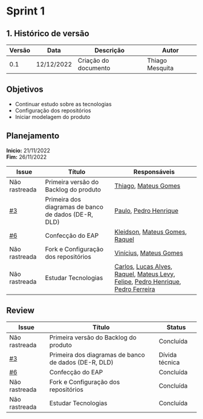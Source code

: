 # Sprint 1

## 1. Histórico de versão
| Versão | Data       | Descrição                                                                   | Autor           |
| ------ | ---------- | --------------------------------------------------------------------------- | --------------- |
| 0.1    | 12/12/2022 | Criação do documento                                  | Thiago Mesquita |

## Objetivos

- Continuar estudo sobre as tecnologias
- Configuração dos repositórios
- Iniciar modelagem do produto

## Planejamento

**Inicio:** 21/11/2022</br>
**Fim:** 26/11/2022

| Issue | Título | Responsáveis |
| ---- | ---- | ---- |
| Não rastreada | Primeira versão do Backlog do produto | [Thiago](https://github.com/thiagompc), [Mateus Gomes](https://github.com/matgomes21) | [Vinícius](https://github.com/viniciussaturnino) |
| [#3](https://github.com/fga-eps-mds/2022-2-Schedula-Doc/issues/3) | Primeira dos diagramas de banco de dados (DE-R, DLD) | [Paulo](https://github.com/twistershark), [Pedro Henrique](https://github.com/Muniz2811)|
| [#6](https://github.com/fga-eps-mds/2022-2-Schedula-Doc/issues/6) | Confecção do EAP | [Kleidson](https://github.com/kleidson-alves), [Mateus Gomes](https://github.com/matgomes21), [Raquel](https://github.com/raquel-andrade) |
| Não rastreada | Fork e Configuração dos repositórios | [Vinícius](https://github.com/viniciussaturnino), [Mateus Gomes](https://github.com/matgomes21)|
  Não rastreada | Estudar Tecnologias | [Carlos](https://github.com/Carlos-E-Souza), [Lucas Alves](https://github.com/Lucas-AV), [Raquel](https://github.com/raquel-andrade), [Mateus Levy](https://github.com/mateus9levy), [Felipe](https://github.com/MastromauroUnB), [Pedro Henrique](https://github.com/Muniz2811), [Pedro Ferreira](https://github.com/PedroFMuniz)|

## Review

| Issue | Título | Status |
| ---- | ---- | ---- |
| Não rastreada | Primeira versão do Backlog do produto | Concluída |
| [#3](https://github.com/fga-eps-mds/2022-2-Schedula-Doc/issues/3) | Primeira dos diagramas de banco de dados (DE-R, DLD) | Dívida técnica|
| [#6](https://github.com/fga-eps-mds/2022-2-Schedula-Doc/issues/6) | Confecção do EAP | Concluída |
| Não rastreada | Fork e Configuração dos repositórios | Concluída|
  Não rastreada | Estudar Tecnologias | Concluída |

